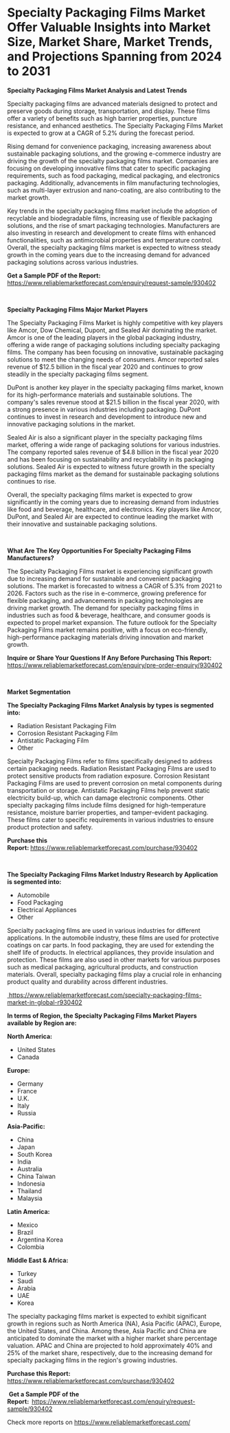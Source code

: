 <p><h1>Specialty Packaging Films Market Offer Valuable Insights into Market Size, Market Share, Market Trends, and Projections Spanning from 2024 to 2031</h1></p><p><strong>Specialty Packaging Films Market Analysis and Latest Trends</strong></p>
<p><p>Specialty packaging films are advanced materials designed to protect and preserve goods during storage, transportation, and display. These films offer a variety of benefits such as high barrier properties, puncture resistance, and enhanced aesthetics. The Specialty Packaging Films Market is expected to grow at a CAGR of 5.2% during the forecast period.</p><p>Rising demand for convenience packaging, increasing awareness about sustainable packaging solutions, and the growing e-commerce industry are driving the growth of the specialty packaging films market. Companies are focusing on developing innovative films that cater to specific packaging requirements, such as food packaging, medical packaging, and electronics packaging. Additionally, advancements in film manufacturing technologies, such as multi-layer extrusion and nano-coating, are also contributing to the market growth.</p><p>Key trends in the specialty packaging films market include the adoption of recyclable and biodegradable films, increasing use of flexible packaging solutions, and the rise of smart packaging technologies. Manufacturers are also investing in research and development to create films with enhanced functionalities, such as antimicrobial properties and temperature control. Overall, the specialty packaging films market is expected to witness steady growth in the coming years due to the increasing demand for advanced packaging solutions across various industries.</p></p>
<p><strong>Get a Sample PDF of the Report:&nbsp;</strong> <a href="https://www.reliablemarketforecast.com/enquiry/request-sample/930402">https://www.reliablemarketforecast.com/enquiry/request-sample/930402</a></p>
<p>&nbsp;</p>
<p><strong>Specialty Packaging Films Major Market Players</strong></p>
<p><p>The Specialty Packaging Films Market is highly competitive with key players like Amcor, Dow Chemical, Dupont, and Sealed Air dominating the market. Amcor is one of the leading players in the global packaging industry, offering a wide range of packaging solutions including specialty packaging films. The company has been focusing on innovative, sustainable packaging solutions to meet the changing needs of consumers. Amcor reported sales revenue of $12.5 billion in the fiscal year 2020 and continues to grow steadily in the specialty packaging films segment.</p><p>DuPont is another key player in the specialty packaging films market, known for its high-performance materials and sustainable solutions. The company's sales revenue stood at $21.5 billion in the fiscal year 2020, with a strong presence in various industries including packaging. DuPont continues to invest in research and development to introduce new and innovative packaging solutions in the market.</p><p>Sealed Air is also a significant player in the specialty packaging films market, offering a wide range of packaging solutions for various industries. The company reported sales revenue of $4.8 billion in the fiscal year 2020 and has been focusing on sustainability and recyclability in its packaging solutions. Sealed Air is expected to witness future growth in the specialty packaging films market as the demand for sustainable packaging solutions continues to rise.</p><p>Overall, the specialty packaging films market is expected to grow significantly in the coming years due to increasing demand from industries like food and beverage, healthcare, and electronics. Key players like Amcor, DuPont, and Sealed Air are expected to continue leading the market with their innovative and sustainable packaging solutions.</p></p>
<p>&nbsp;</p>
<p><strong>What Are The Key Opportunities For Specialty Packaging Films Manufacturers?</strong></p>
<p><p>The Specialty Packaging Films market is experiencing significant growth due to increasing demand for sustainable and convenient packaging solutions. The market is forecasted to witness a CAGR of 5.3% from 2021 to 2026. Factors such as the rise in e-commerce, growing preference for flexible packaging, and advancements in packaging technologies are driving market growth. The demand for specialty packaging films in industries such as food & beverage, healthcare, and consumer goods is expected to propel market expansion. The future outlook for the Specialty Packaging Films market remains positive, with a focus on eco-friendly, high-performance packaging materials driving innovation and market growth.</p></p>
<p><strong>Inquire or Share Your Questions If Any Before Purchasing This Report:</strong> <a href="https://www.reliablemarketforecast.com/enquiry/pre-order-enquiry/930402">https://www.reliablemarketforecast.com/enquiry/pre-order-enquiry/930402</a></p>
<p>&nbsp;</p>
<p><strong>Market Segmentation</strong></p>
<p><strong>The Specialty Packaging Films Market Analysis by types is segmented into:</strong></p>
<p><ul><li>Radiation Resistant Packaging Film</li><li>Corrosion Resistant Packaging Film</li><li>Antistatic Packaging Film</li><li>Other</li></ul></p>
<p><p>Specialty Packaging Films refer to films specifically designed to address certain packaging needs. Radiation Resistant Packaging Films are used to protect sensitive products from radiation exposure. Corrosion Resistant Packaging Films are used to prevent corrosion on metal components during transportation or storage. Antistatic Packaging Films help prevent static electricity build-up, which can damage electronic components. Other specialty packaging films include films designed for high-temperature resistance, moisture barrier properties, and tamper-evident packaging. These films cater to specific requirements in various industries to ensure product protection and safety.</p></p>
<p><strong>Purchase this Report:&nbsp;</strong><a href="https://www.reliablemarketforecast.com/purchase/930402">https://www.reliablemarketforecast.com/purchase/930402</a></p>
<p>&nbsp;</p>
<p><strong>The Specialty Packaging Films Market Industry Research by Application is segmented into:</strong></p>
<p><ul><li>Automobile</li><li>Food Packaging</li><li>Electrical Appliances</li><li>Other</li></ul></p>
<p><p>Specialty packaging films are used in various industries for different applications. In the automobile industry, these films are used for protective coatings on car parts. In food packaging, they are used for extending the shelf life of products. In electrical appliances, they provide insulation and protection. These films are also used in other markets for various purposes such as medical packaging, agricultural products, and construction materials. Overall, specialty packaging films play a crucial role in enhancing product quality and durability across different industries.</p></p>
<p><a href="https://www.reliablemarketforecast.com/specialty-packaging-films-market-in-global-r930402">&nbsp;https://www.reliablemarketforecast.com/specialty-packaging-films-market-in-global-r930402</a></p>
<p><strong>In terms of Region, the Specialty Packaging Films Market Players available by Region are:</strong></p>
<p>
    <p> <strong> North America: </strong>
        <ul>
            <li>United States</li>
            <li>Canada</li>
        </ul>
        </p> 
    <p> <strong> Europe: </strong>
        <ul>
            <li>Germany</li>
            <li>France</li>
            <li>U.K.</li>
            <li>Italy</li>
            <li>Russia</li>
        </ul>
        </p> 
    <p> <strong> Asia-Pacific: </strong>
        <ul>
            <li>China</li>
            <li>Japan</li>
            <li>South Korea</li>
            <li>India</li>
            <li>Australia</li>
            <li>China Taiwan</li>
            <li>Indonesia</li>
            <li>Thailand</li>
            <li>Malaysia</li>
        </ul>
        </p> 
    <p> <strong> Latin America: </strong>
        <ul>
            <li>Mexico</li>
            <li>Brazil</li>
            <li>Argentina Korea</li>
            <li>Colombia</li>
        </ul>
        </p> 
    <p> <strong> Middle East & Africa: </strong>
        <ul>
            <li>Turkey</li>
            <li>Saudi</li>
            <li>Arabia</li>
            <li>UAE</li>
            <li>Korea</li>
        </ul>
    </p>
    </p>
<p><p>The specialty packaging films market is expected to exhibit significant growth in regions such as North America (NA), Asia Pacific (APAC), Europe, the United States, and China. Among these, Asia Pacific and China are anticipated to dominate the market with a higher market share percentage valuation. APAC and China are projected to hold approximately 40% and 25% of the market share, respectively, due to the increasing demand for specialty packaging films in the region's growing industries.</p></p>
<p><strong>Purchase this Report: </strong><a href="https://www.reliablemarketforecast.com/purchase/930402">https://www.reliablemarketforecast.com/purchase/930402</a></p>
<p>&nbsp;<strong>Get a Sample PDF of the Report:&nbsp;&nbsp;</strong><a href="https://www.reliablemarketforecast.com/enquiry/request-sample/930402">https://www.reliablemarketforecast.com/enquiry/request-sample/930402</a></p>
<p><strong></strong></p>
<p>Check more reports on <a href="https://www.reliablemarketforecast.com/">https://www.reliablemarketforecast.com/</a></p>